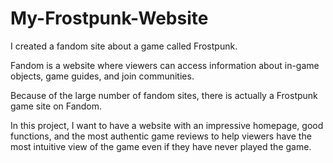 # My-Frostpunk-Website

I created a fandom site about a game called Frostpunk.

Fandom is a website where viewers can access information about in-game objects, game guides, and join communities.

Because of the large number of fandom sites, there is actually a Frostpunk game site on Fandom.

In this project, I want to have a website with an impressive homepage, good functions, and the most authentic game reviews to help viewers have the most intuitive view of the game even if they have never played the game.
